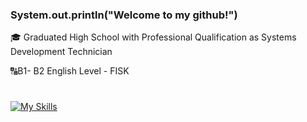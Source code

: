 ### System.out.println("Welcome to my github!")

🎓 Graduated High School with Professional Qualification as Systems Development Technician

🔠B1- B2 English Level - FISK

#

[![My Skills](https://skillicons.dev/icons?i=java,mysql,linux,javascript,html,css&theme=dark)](https://skillicons.dev)



